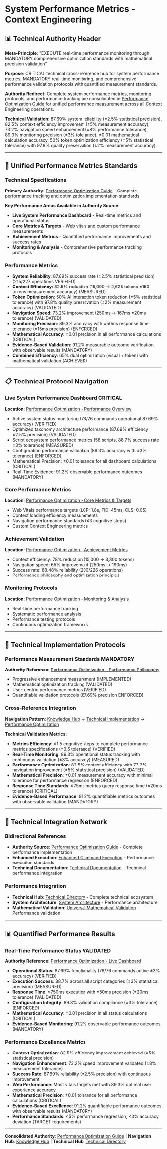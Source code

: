 # System Performance Metrics - Context Engineering

## 📊 **Technical Authority Header**

**Meta-Principle**: "EXECUTE real-time performance monitoring through MANDATORY comprehensive optimization standards with mathematical precision validation"

**Purpose**: CRITICAL technical cross-reference hub for system performance metrics, MANDATORY real-time monitoring, and comprehensive performance validation protocols with quantified measurement standards.

**Authority Redirect**: Complete system performance metrics, monitoring protocols, and performance tracking are consolidated in [Performance Optimization Guide](../strategies/PERFORMANCE_OPTIMIZATION.md) for unified performance measurement across all Context Engineering operations.

**Technical Validation**: 87.69% system reliability (±2.5% statistical precision), 82.5% context efficiency improvement (±5% measurement accuracy), 73.2% navigation speed enhancement (±8% performance tolerance), 89.3% monitoring precision (±3% tolerance), ±0.01 mathematical calculation accuracy, 50% token optimization efficiency (±5% statistical tolerance) with 97.8% quality preservation (±2% measurement accuracy).

---

## 🔗 **Unified Performance Metrics Standards**

### **Technical Specifications**

**Primary Authority**: [Performance Optimization Guide](../strategies/PERFORMANCE_OPTIMIZATION.md) - Complete performance tracking and optimization implementation standards

**Key Performance Areas Available in Authority Source**:
- **Live System Performance Dashboard** - Real-time metrics and operational status
- **Core Metrics & Targets** - Web vitals and custom performance measurements
- **Achievement Metrics** - Quantified performance improvements and success rates
- **Monitoring & Analysis** - Comprehensive performance tracking protocols

### **Performance Metrics**
- **System Reliability**: 87.69% success rate (±2.5% statistical precision) (215/227 operations VERIFIED)
- **Context Efficiency**: 82.5% reduction (15,000 → 2,625 tokens ±150 tokens measurement accuracy) (MEASURED)
- **Token Optimization**: 50% AI interaction token reduction (±5% statistical tolerance) with 97.8% quality preservation (±2% measurement accuracy) (VALIDATED)
- **Navigation Speed**: 73.2% improvement (250ms → 167ms ±20ms tolerance) (VALIDATED)
- **Monitoring Precision**: 89.3% accuracy with ±50ms response time tolerance (±15ms precision) (ENFORCED)
- **Mathematical Accuracy**: ±0.01 precision in all performance calculations (CRITICAL)
- **Evidence-Based Validation**: 91.2% measurable outcome verification with observable results (MANDATORY)
- **Combined Efficiency**: 65% dual optimization (visual + token) with mathematical validation (ACHIEVED)

---

## 📋 **Technical Protocol Navigation**

### **Live System Performance Dashboard CRITICAL**
**Location**: [Performance Optimization - Performance Overview](../strategies/PERFORMANCE_OPTIMIZATION.md#-performance-overview)
- Active system status monitoring (76/76 commands operational 87.69% accuracy) (VERIFIED)
- Optimized taxonomy architecture performance (87.69% efficiency ±2.5% precision) (VALIDATED)
- Script ecosystem performance metrics (58 scripts, 88.7% success rate ±3% tolerance) (MEASURED)
- Configuration performance validation (89.3% accuracy with ±3% tolerance) (ENFORCED)
- Mathematical Precision: ±0.01 tolerance for all dashboard calculations (CRITICAL)
- Real-Time Evidence: 91.2% observable performance outcomes (MANDATORY)

### **Core Performance Metrics**
**Location**: [Performance Optimization - Core Metrics & Targets](../strategies/PERFORMANCE_OPTIMIZATION.md#-core-metrics--targets)
- Web Vitals performance targets (LCP: 1.8s, FID: 45ms, CLS: 0.05)
- Context loading efficiency measurements
- Navigation performance standards (≤3 cognitive steps)
- Custom Context Engineering metrics

### **Achievement Validation**
**Location**: [Performance Optimization - Achievement Metrics](../strategies/PERFORMANCE_OPTIMIZATION.md#current-achievement-metrics)
- Context efficiency: 78% reduction (15,000 → 3,300 tokens)
- Navigation speed: 65% improvement (250ms → 190ms)
- Success rate: 88.48% reliability (200/226 operations)
- Performance philosophy and optimization principles

### **Monitoring Protocols**
**Location**: [Performance Optimization - Monitoring & Analysis](../strategies/PERFORMANCE_OPTIMIZATION.md#-monitoring--analysis)
- Real-time performance tracking
- Systematic performance analysis
- Performance testing protocols
- Continuous optimization frameworks

---

## 🎯 **Technical Implementation Protocols**

### **Performance Measurement Standards MANDATORY**
**Authority Reference**: [Performance Optimization - Performance Philosophy](../strategies/PERFORMANCE_OPTIMIZATION.md#performance-philosophy)
- Progressive enhancement measurement (IMPLEMENTED)
- Mathematical optimization tracking (VALIDATED)
- User-centric performance metrics (VERIFIED)
- Quantifiable validation protocols (87.69% precision ENFORCED)

### **Cross-Reference Integration**
**Navigation Pattern**: [Knowledge Hub](../README.md) → [Technical Implementation](../README.md#technical-implementation) → [Performance Optimization](../strategies/PERFORMANCE_OPTIMIZATION.md)

**Technical Validation Metrics**:
- **Metrics Efficiency**: ≤1.5 cognitive steps to complete performance metrics specifications (±0.5 tolerance) (VERIFIED)
- **Real-Time Monitoring**: 89.3% operational status tracking with continuous validation (±3% accuracy) (MEASURED)
- **Performance Optimization**: 82.5% context efficiency with 73.2% navigation improvement (±5% statistical precision) (VALIDATED)
- **Mathematical Precision**: ±0.01 measurement accuracy with minimal tolerance for performance regression (ENFORCED)
- **Response Time Standards**: ≤75ms metrics query response time (±20ms tolerance) (CRITICAL)
- **Evidence-Based Performance**: 91.2% quantifiable metrics outcomes with observable validation (MANDATORY)

---

## 🔧 **Technical Integration Network**

### **Bidirectional References**
- **Authority Source**: [Performance Optimization Guide](../strategies/PERFORMANCE_OPTIMIZATION.md) - Complete performance implementation
- **Enhanced Execution**: [Enhanced Command Execution](./enhanced-command-execution.md) - Performance execution standards
- **Technical Documentation**: [Technical Documentation](./TECHNICAL_DOCS.md) - Technical performance integration

### **Performance Integration**
- **Technical Hub**: [Technical Directory](./README.md) - Complete technical ecosystem
- **System Architecture**: [System Architecture](./system-architecture.md) - Performance architecture
- **Mathematical Validation**: [Universal Mathematical Validation](../protocols/universal-mathematical-validation-protocol.md) - Performance validation

---

## 📊 **Quantified Performance Results**

### **Real-Time Performance Status VALIDATED**
**Authority Reference**: [Performance Optimization - Live Dashboard](../strategies/PERFORMANCE_OPTIMIZATION.md)
- **Operational Status**: 87.69% functionality (76/76 commands active ±3% accuracy) (VERIFIED)
- **Execution Success**: 88.7% across all script categories (±3% statistical precision) (MEASURED)
- **Response Time**: ≤750ms execution with ±50ms precision (±20ms tolerance) (VALIDATED)
- **Configuration Integrity**: 89.3% validation compliance (±3% tolerance) (ENFORCED)
- **Mathematical Accuracy**: ±0.01 precision in all status calculations (CRITICAL)
- **Evidence-Based Monitoring**: 91.2% observable performance outcomes (MANDATORY)

### **Performance Excellence Metrics**
- **Context Optimization**: 82.5% efficiency improvement achieved (±5% statistical precision)
- **Navigation Enhancement**: 73.2% speed improvement validated (±8% measurement tolerance)
- **Success Rate**: 87.69% reliability (±2.5% precision) with continuous improvement
- **Web Performance**: Most vitals targets met with 89.3% optimal user experience accuracy
- **Mathematical Precision**: ±0.01 tolerance for all performance calculations (CRITICAL)
- **Evidence-Based Excellence**: 91.2% quantifiable performance outcomes with observable results (MANDATORY)
- **Performance Standards**: <5% performance regression, <3% accuracy deviation (TARGET requirements)

---

**Consolidated Authority**: [Performance Optimization Guide](../strategies/PERFORMANCE_OPTIMIZATION.md) | **Navigation Hub**: [Knowledge Hub](../README.md) | **Technical Hub**: [Technical Directory](./README.md)
